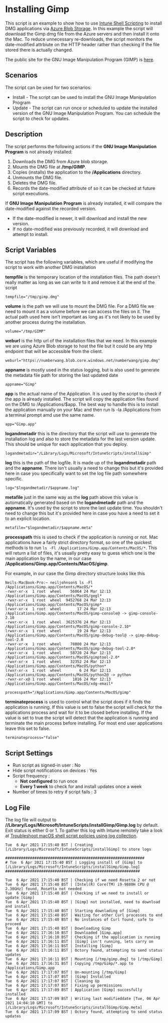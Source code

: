 # Installing Gimp

This script is an example to show how to use [Intune Shell Scripting](https://docs.microsoft.com/en-us/mem/intune/apps/macos-shell-scripts) to install DMG applications via [Azure Blob Storage](https:/docs.microsoft.com/en-us/azure/storage/blobs/storage-blobs-introduction). In this example the script will download the Gimp dmg file from the Azure servers and then install it onto the Mac. To reduce unnecessary re-downloads, the script monitors the date-modified attrbiute on the HTTP header rather than checking if the file stored there is actually changed.

The public site for the GNU Image Manipulation Program (GIMP) is [here](https://www.gimp.org/).

## Scenarios
The script can be used for two scenarios:

 - Install - The script can be used to install the GNU Image Manipulation Program
 - Update - The script can run once or scheduled to update the installed version of the GNU Image Manipulation Program. You can schedule the script to check for updates.

## Description

The script performs the following actions if the **GNU Image Manipulation Program** is not already installed:
1. Downloads the DMG from Azure blob storage.
2. Mounts the DMG file at **/tmp/GIMP**.
3. Copies (installs) the application to the **/Applications** directory.
4. Unmounts the DMG file.
5. Deletes the DMG file.
6. Records the date-modified attribute of so it can be checked at future script executions.

If **GNU Image Manipulation Program** is already installed, it will compare the date-modified against the recorded version. 
 - If the date-modified is newer, it will download and install the new version.
 - If no date-modified was previously recorded, it will download and attempt to install.

## Script Variables

The script has the following variables, which are useful if modifying the script to work with another DMG installation

**tempfile** is the temporary location of the installation files. The path doesn't really matter as long as we can write to it and remove it at the end of the script
```
tempfile="/tmp/gimp.dmg"
```

**volume** is the path we will use to mount the DMG file. For a DMG file we need to mount it as a volume before we can access the files on it. The actual path used here isn't important as long as it's not likely to be used by another process during the installation.
```
volume="/tmp/GIMP"
```

**weburl** is the http url of the installation files that we need. In this example we are using Azure Blob storage to host the file but it could be any http endpoint that will be accessible from the client.
```
weburl="https://numberwang.blob.core.windows.net/numberwang/gimp.dmg"
```

**appname** is mostly used in the status logging, but is also used to generate the metadata file path for storing the last updated date
```
appname="Gimp"
```

**app** is the actual name of the Application. It is used by the script to check if the app is already installed. The script will copy the application files found on the DMG to /Applications/$app. The best way to handle this is to install the application manually on your Mac and then run ls -la /Applications from a terminal prompt amd use the same name.
```
app="Gimp.app"
```

**logandmetadir** this is the directory that the script will use to generate the installation log and also to store the metadata for the last version update. This should be unique for each application that you deploy.
```
logandmetadir="/Library/Logs/Microsoft/IntuneScripts/installGimp"
```

**log** this is the path of the logfile. It is made up of the **logandmetadir** path and the **appname**. There isn't usually a need to change this but it's provided here in case you specifically want to set the log file path somewhere specific.
```
log="$logandmetadir/$appname.log"
```

**metafile** just in the same way as the **log** path above this value is automatically generated based on the **logandmetadir** path and the **appname**. It's used by the script to store the last update time. You shouldn't need to change this but it's provided here in case you have a need to set it to an explicit location.
```
metafile="$logandmetadir/$appname.meta"
```

**processpath** this is used to check if the application is running or not. Mac applications have a fairly strict directory format, so one of the quickest methods is to run `ls -Fl /Applications/Gimp.app/Contents/MacOS/*`. This will return a list of files, it's usually pretty easy to guess which one is the main application by the name, in our case **/Applications/Gimp.app/Contents/MacOS/gimp**.

For example, in our case the Gimp directory structure looks like this

```
Neils-MacBook-Pro:~ neiljohnson$ ls -Fl /Applications/Gimp.app/Contents/MacOS/*
-rwxr-xr-x  1 root  wheel    56064 24 Mar 12:13 /Applications/Gimp.app/Contents/MacOS/gegl*
-rwxr-xr-x  1 root  wheel  9452768 24 Mar 12:13 /Applications/Gimp.app/Contents/MacOS/gimp*
lrwxr-xr-x  1 root  wheel       17 24 Mar 12:13 /Applications/Gimp.app/Contents/MacOS/gimp-console@ -> gimp-console-2.10
-rwxr-xr-x  1 root  wheel  3625376 24 Mar 12:13 /Applications/Gimp.app/Contents/MacOS/gimp-console-2.10*
lrwxr-xr-x  1 root  wheel       19 24 Mar 12:13 /Applications/Gimp.app/Contents/MacOS/gimp-debug-tool@ -> gimp-debug-tool-2.0
-rwxr-xr-x  1 root  wheel    78800 24 Mar 12:13 /Applications/Gimp.app/Contents/MacOS/gimp-debug-tool-2.0*
-rwxr-xr-x  1 root  wheel    58720 24 Mar 12:13 /Applications/Gimp.app/Contents/MacOS/gimptool-2.0*
-rwxr-xr-x  1 root  wheel    32352 24 Mar 12:13 /Applications/Gimp.app/Contents/MacOS/python*
lrwxr-xr-x  1 root  wheel        6 24 Mar 12:13 /Applications/Gimp.app/Contents/MacOS/python2@ -> python
-rwxr-xr-x@ 1 root  wheel     1816 24 Mar 12:13 /Applications/Gimp.app/Contents/MacOS/xdg-email*
```
```
processpath="/Applications/Gimp.app/Contents/MacOS/gimp"
```


**terminateprocess** is used to control what the script does if it finds the application is running. If this value is set to false the script will check for the applications process and wait for it to be closed before installing. If the value is set to true the script will detect that the application is running and terminate the main process before installing. For most end user applications leave this set to false.
```
terminateprocess="false"
```


## Script Settings

- Run script as signed-in user : No
- Hide script notifications on devices : Yes
- Script frequency : 
  - **Not configured** to run once
  - **Every 1 week** to check for and install updates once a week
- Number of times to retry if script fails : 3

## Log File

The log file will output to **//Library/Logs/Microsoft/IntuneScripts/installGimp/Gimp.log** by default. Exit status is either 0 or 1. To gather this log with Intune remotely take a look at [Troubleshoot macOS shell script policies using log collection](https://docs.microsoft.com/en-us/mem/intune/apps/macos-shell-scripts#troubleshoot-macos-shell-script-policies-using-log-collection).
```
Tue  6 Apr 2021 17:15:40 BST | Creating [/Library/Logs/Microsoft/IntuneScripts/installGimp] to store logs

##############################################################
# Tue  6 Apr 2021 17:15:40 BST | Logging install of [Gimp] to [/Library/Logs/Microsoft/IntuneScripts/installGimp/Gimp.log]
############################################################

Tue  6 Apr 2021 17:15:40 BST | Checking if we need Rosetta 2 or not
Tue  6 Apr 2021 17:15:40 BST | [Intel(R) Core(TM) i9-9880H CPU @ 2.30GHz] found, Rosetta not needed
Tue  6 Apr 2021 17:15:40 BST | Checking if we need to install or update [Gimp]
Tue  6 Apr 2021 17:15:40 BST | [Gimp] not installed, need to download and install
Tue  6 Apr 2021 17:15:40 BST | Starting downlading of [Gimp]
Tue  6 Apr 2021 17:15:40 BST | Waiting for other Curl processes to end
Tue  6 Apr 2021 17:15:40 BST | No instances of Curl found, safe to proceed
Tue  6 Apr 2021 17:15:40 BST | Downloading Gimp
Tue  6 Apr 2021 17:16:10 BST | Downloaded [Gimp.app]
Tue  6 Apr 2021 17:16:10 BST | Checking if the application is running
Tue  6 Apr 2021 17:16:11 BST | [Gimp] isn't running, lets carry on
Tue  6 Apr 2021 17:16:11 BST | Installing [Gimp]
Tue  6 Apr 2021 17:16:11 BST | Octory found, attempting to send status updates
Tue  6 Apr 2021 17:16:11 BST | Mounting [/tmp/gimp.dmg] to [/tmp/Gimp]
Tue  6 Apr 2021 17:16:31 BST | Copying /tmp/Gimp/*.app to /Applications/Gimp.app
Tue  6 Apr 2021 17:17:07 BST | Un-mounting [/tmp/Gimp]
Tue  6 Apr 2021 17:17:07 BST | [Gimp] Installed
Tue  6 Apr 2021 17:17:07 BST | Cleaning Up
Tue  6 Apr 2021 17:17:07 BST | Fixing up permissions
Tue  6 Apr 2021 17:17:09 BST | Application [Gimp] succesfully installed
Tue  6 Apr 2021 17:17:09 BST | Writing last modifieddate [Tue, 06 Apr 2021 14:04:10 GMT] to [/Library/Logs/Microsoft/IntuneScripts/installGimp/Gimp.meta]
Tue  6 Apr 2021 17:17:09 BST | Octory found, attempting to send status updates

```
